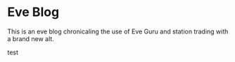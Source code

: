 # Eve Blog

This is an eve blog chronicaling the use of Eve Guru and station trading with a brand new alt.


test
